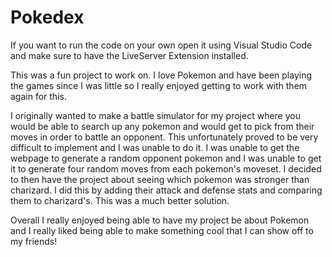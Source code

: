 # Pokedex

If you want to run the code on your own open it using Visual Studio Code and make sure to have the LiveServer Extension installed. 

This was a fun project to work on. I love Pokemon and have been playing the games since I was little so I really enjoyed getting to work with them again for this.

I originally wanted to make a battle simulator for my project where you would be able to search up any pokemon and would get to pick from their moves in order to battle an opponent. This unfortunately proved to be very difficult to implement and I was unable to do it. I was unable to get the webpage to generate a random opponent pokemon and I was unable to get it to generate four random moves from each pokemon's moveset. I decided to then have the project about seeing which pokemon was stronger than charizard. I did this by adding their attack and defense stats and comparing them to charizard's. This was a much better solution. 

Overall I really enjoyed being able to have my project be about Pokemon and I really liked being able to make something cool that I can show off to my friends!
